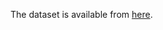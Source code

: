 The dataset is available from [here](https://drive.google.com/file/d/1itImn7aYrMr_GZG2lyJpIMQPfKkmpPqA/view?usp=sharing).
